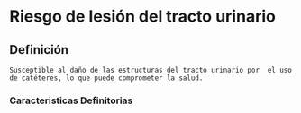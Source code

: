 # Riesgo de lesión del tracto urinario
## Definición
	Susceptible al daño de las estructuras del tracto urinario por  el uso de catéteres, lo que puede comprometer la salud.

### Caracteristicas Definitorias


